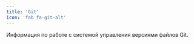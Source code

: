 ```yaml
---
title: 'Git'
icon: 'fab fa-git-alt'
---
```


Информация по работе с системой управления версиями файлов Git.
